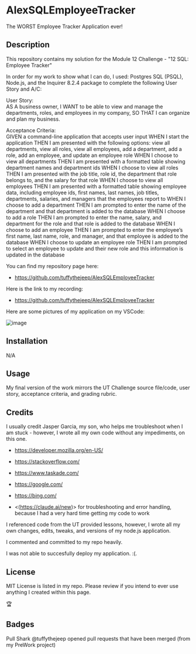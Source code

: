 # AlexSQLEmployeeTracker

The WORST Employee Tracker Application ever!

## Description

This repository contains my solution for the Module 12 Challenge - "12 SQL: Employee Tracker"

In order for my work to show what I can do, I used: Postgres SQL (PSQL), Node.js, and the Inquirer 8.2.4 package to complete the following User Story and A/C:

User Story: \
AS A business owner, I WANT to be able to view and manage the departments, roles, and employees in my company, SO THAT I can organize and plan my business.

Acceptance Criteria: \
GIVEN a command-line application that accepts user input
WHEN I start the application
THEN I am presented with the following options: view all departments, view all roles, view all employees, add a department, add a role, add an employee, and update an employee role
WHEN I choose to view all departments
THEN I am presented with a formatted table showing department names and department ids
WHEN I choose to view all roles
THEN I am presented with the job title, role id, the department that role belongs to, and the salary for that role
WHEN I choose to view all employees
THEN I am presented with a formatted table showing employee data, including employee ids, first names, last names, job titles, departments, salaries, and managers that the employees report to
WHEN I choose to add a department
THEN I am prompted to enter the name of the department and that department is added to the database
WHEN I choose to add a role
THEN I am prompted to enter the name, salary, and department for the role and that role is added to the database
WHEN I choose to add an employee
THEN I am prompted to enter the employee’s first name, last name, role, and manager, and that employee is added to the database
WHEN I choose to update an employee role
THEN I am prompted to select an employee to update and their new role and this information is updated in the database 

You can find my repository page here:

- <https://github.com/tuffythejeep/AlexSQLEmployeeTracker>

Here is the link to my recording:

- <https://github.com/tuffythejeep/AlexSQLEmployeeTracker>


Here are some pictures of my application on my VSCode:

![image](https://github.com/user-attachments/assets/dc519e68-9a17-40e2-ba3b-83232c3bf7ce)


## Installation

N/A

## Usage

My final version of the work mirrors the UT Challenge source file/code, user story, acceptance criteria, and grading rubric.

## Credits

I usually credit Jasper Garcia, my son, who helps me troubleshoot when I am stuck - however, I wrote all my own code without any impediments, on this one.

- <https://developer.mozilla.org/en-US/>

- <https://stackoverflow.com/>

- <https://www.taskade.com/>

- <https://google.com/>

- <https://bing.com/>

- <(https://claude.ai/new)> for troubleshooting and error handling, because I had a very hard time getting my code to work



I referenced code from the UT provided lessons, however, I wrote all my own changes, edits, tweaks, and versions of my node.js application.

I commented and committed to my repo heavily.

I was not able to succesfully deploy my application. :(.

## License

MIT License is listed in my repo. Please review if you intend to ever use anything I created within this page.

:trophy:

## Badges

Pull Shark
@tuffythejeep opened pull requests that have been merged (from my PreWork project)
